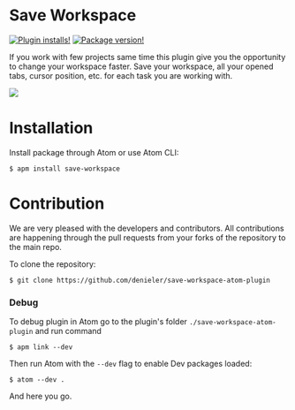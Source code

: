 Save Workspace
======

[![Plugin installs!](https://img.shields.io/apm/dm/save-workspace.svg?style=flat-square)](https://atom.io/packages/save-workspace)
[![Package version!](https://img.shields.io/apm/v/save-workspace.svg?style=flat-square)](https://atom.io/packages/save-workspace)

If you work with few projects same time this plugin give you the opportunity to change your workspace faster.  Save your workspace, all your opened tabs, cursor position, etc. for each task you are working with.

![](http://i.giphy.com/3o7TKuXYzfPg1gy0b6.gif)

# Installation

Install package through Atom or use Atom CLI:
```
$ apm install save-workspace
```

# Contribution

We are very pleased with the developers and contributors. All contributions are happening through the pull requests from your forks of the repository to the main repo.

To clone the repository:

```
$ git clone https://github.com/denieler/save-workspace-atom-plugin
```

### Debug

To debug plugin in Atom go to the plugin's folder `./save-workspace-atom-plugin` and run command

```
$ apm link --dev
```

Then run Atom with the `--dev` flag to enable Dev packages loaded:

```
$ atom --dev .
```

And here you go.
